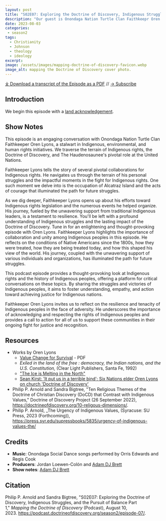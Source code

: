 ```yaml
---
layout: post
title: "S02E07: Exploring the Doctrine of Discovery, Indigenous Struggles, and the Pursuit of Balance Part 1 with Oren Lyons"
description: "Our guest is Onondaga Nation Turtle Clan Faithkeepr Oren Lyons."
date: 2023-08-03
categories: 
 - season2
tags: 
  - Christianity
  - Johnson
  - theology
  - ideology
excerpt: 
image: /assets/images/mapping-doctrine-of-discovery-favicon.webp
image_alt: mapping the Doctrine of Discovery cover photo.
---
```


<div id="buzzsprout-player-13285221"></div><script src="https://www.buzzsprout.com/1926214/13285221-s02e07-exploring-the-doctrine-of-discovery-indigenous-struggles-and-the-pursuit-of-balance-part-1.js?container_id=buzzsprout-player-13285221&player=small" type="text/javascript" charset="utf-8"></script>

[⤓ Download a transcript of the Episode as a PDF](/assets/pdfs/S02E07-Exploring-Doctrine-of-Discovery-Indigenous-Struggles-Pursuit-of-Balance-Part-1-TRANSCRIPT.pdf) // [→ Subscribe](/subscribe/)

## Introduction
We begin this episode with a [land acknowledgement](https://podcast.doctrineofdiscovery.org/land/).

## Show Notes
This episode is an engaging conversation with Onondaga Nation Turtle Clan Faithkeeper Oren Lyons, a stalwart in Indigenous, environmental, and human rights initiatives. We traverse the terrain of Indigenous rights, the Doctrine of Discovery, and The Haudenosaunee's pivotal role at the United Nations.

Faithkeeper Lyons tells the story of several pivotal collaborations for Indigenous rights. He navigates us through the terrain of his personal struggles and the impactful moments in the fight for Indigenous rights. One such moment we delve into is the occupation of Alcatraz Island and the acts of courage that illuminated the path for future struggles.

As we dig deeper, Faithkeeper Lyons opens up about his efforts toward Indigenous rights legislation and the numerous events he helped organize. His journey, fueled by the unwavering support from traditional Indigenous leaders, is a testament to resilience. You'll be left with a profound understanding of Indigenous struggles and the lasting impact of the Doctrine of Discovery. Tune in for an enlightening and thought-provoking episode with Oren Lyons.
Faithkeeper Lyons highlights the importance of collaboration and unity among Indigenous peoples in this episode. He reflects on the conditions of Native Americans since the 1800s, how they were treated, how they are being treated today, and how this shaped his view of the world. His journey, coupled with the unwavering support of various individuals and organizations, has illuminated the path for future struggles.

This podcast episode provides a thought-provoking look at Indigenous rights and the history of Indigenous peoples, offering a platform for critical conversations on these topics. By sharing the struggles and victories of Indigenous peoples, it aims to foster understanding, empathy, and action toward achieving justice for Indigenous nations.

Faithkeeper Oren Lyons invites us to reflect on the resilience and tenacity of Indigenous peoples in the face of adversity. He underscores the importance of acknowledging and respecting the rights of Indigenous peoples and provides a call to action for all of us to support these communities in their ongoing fight for justice and recognition.

## Resources
- Works by Oren Lyons
  - [Value Change for Survival](https://aila.ngo/wp-content/uploads/2023/02/Value_Change_for_Survival.pdf) - PDF
  - *Exiled in the land of the free : democracy, the Indian nations, and the U.S. Constitution,* (Clear Light Publishers, Santa Fe, 1992)
  - ["The Ice is Melting in the North"](https://www.peacecouncil.net/NOON/articles/pnl732icemelting.html)
  - [Sean Kirst: 'It put us in a terrible bind': Six Nations elder Oren Lyons on church 'Doctrine of Discovery'](https://buffalonews.com/news/local/oren-lyons-six-nations-doctrine-of-discovery-roman-catholic-church-pope-francis/article_27372d56-d090-11ed-9d2c-ebf7f3aec330.html)
- Philip P. Arnold and Sandra Bigtree, "Ten Religious Themes of the Doctrine of Christian Discovery (DoCD) that Contrast with Indigenous Values," Doctrine of Discovery Project (26 September 2022), <https://doctrineofdiscovery.org/10-religous-dimensions/>.
- Philip P. Arnold, _The Urgency of Indigenous Values, (Syracuse: SU Press, 2023 (Forthcoming)), <https://press.syr.edu/supressbooks/5835/urgency-of-indigenous-values-the/>



## Credits

- **Music**: Onondaga Social Dance songs performed by Orris Edwards and Regis Cook
- **Producers**: Jordan Loewen-Colón and [Adam DJ Brett](https://adamdjbrett.com)
- **Show notes**: [Adam DJ Brett](https://adamdjbrett.com)

## Citation

Philip P. Arnold and Sandra Bigtree, "S02E07: Exploring the Doctrine of Discovery, Indigenous Struggles, and the Pursuit of Balance Part 1," _Mapping the Doctrine of Discovery_ (Podcast), August 10, 2023. <https://podcast.doctrineofdiscovery.org/season2/episode-07/>.

